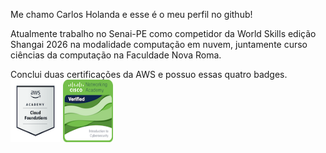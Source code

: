 <p allign="center">
Me chamo Carlos Holanda e esse é o meu perfil no github!

Atualmente trabalho no Senai-PE como competidor da World Skills edição Shangai 2026 na modalidade computação em nuvem, 
juntamente curso ciências da computação na Faculdade Nova Roma.


Conclui duas certificações da AWS e possuo essas quatro badges.
<br>
<img src="aws-academy-graduate-aws-academy-cloud-foundations.png" width="80" height="100" alt="aws certificate"> <img src="introduction-to-cybersecurity.png" width="80" height="100" alt="aws certificate"> 
</br>

</p>
